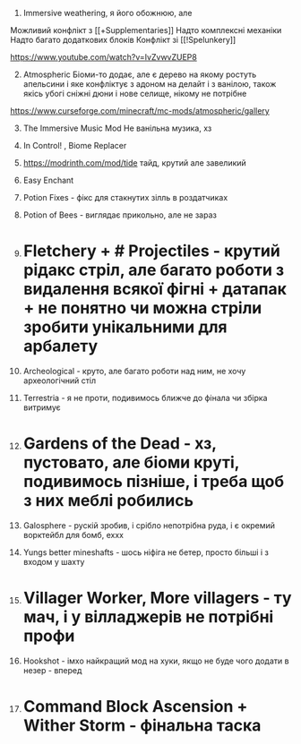 
1) Immersive weathering, я його обожнюю, але

Можливий конфлікт з [[+Supplementaries]]
Надто комплексні механіки
Надто багато додаткових блоків
Конфлікт зі [[!Spelunkery]]


https://www.youtube.com/watch?v=IvZvwvZUEP8

2) Atmospheric
Біоми-то додає, але є дерево на якому ростуть апельсини і яке конфліктує з адоном на делайт і з ванілою, також якісь убогі сніжні дюни і нове селище, нікому не потрібне

https://www.curseforge.com/minecraft/mc-mods/atmospheric/gallery

3) The Immersive Music Mod
Не ванільна музика, хз

4) In Control! , Biome Replacer

5) https://modrinth.com/mod/tide тайд, крутий але завеликий
6) Easy Enchant
7) Potion Fixes - фікс для стакнутих зілль в роздатчиках
8) Potion of Bees - виглядає прикольно, але не зараз
9) # Fletchery + # Projectiles - крутий рідакс стріл, але багато роботи з видалення всякої фігні + датапак + не понятно чи можна стріли зробити унікальними для арбалету
10) Archeological - круто, але багато роботи над ним, не хочу археологічний стіл
11) Terrestria - я не проти, подивимось ближче до фінала чи збірка витримує
12) # Gardens of the Dead - хз, пустовато, але біоми круті, подивимось пізніше, і треба щоб з них меблі робились
13) Galosphere - рускій зробив, і срібло непотрібна руда, і є окремий ворктейбл для бомб, еххх
14) Yungs better mineshafts - шось ніфіга не бетер, просто більші і з входом у шахту
15) # Villager Worker, More villagers - ту мач, і у вілладжерів не потрібні профи
16) Hookshot - імхо найкращий мод на хуки, якщо не буде чого додати в незер - вперед
17) # Command Block Ascension + Wither Storm - фінальна таска